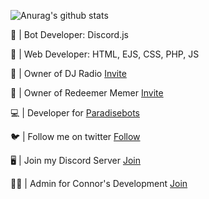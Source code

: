
![Anurag's github stats](https://github-readme-stats.vercel.app/api?username=sgtharley5050&count_private=true)

🤖 | Bot Developer: Discord.js

💾 | Web Developer: HTML, EJS, CSS, PHP, JS

👑 | Owner of DJ Radio [Invite](https://discord.com/oauth2/authorize?client_id=758253727261524010&scope=bot&permissions=58191169)

👑 | Owner of Redeemer Memer [Invite](https://discord.com/oauth2/authorize?client_id=780117264455958558&scope=bot&permissions=523329)

💻 | Developer for [Paradisebots](https://paradisebots.net/)

🐦 | Follow me on twitter [Follow](https://twitter.com/Sgtharley50501)

🖥️ | Join my Discord Server [Join](https://discord.com/invite/49GtrEhpwx)

👩‍💻 | Admin for Connor's Development [Join](https://discord.gg/ABkPPztHdE)
